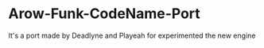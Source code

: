 # Arow-Funk-CodeName-Port

It's a port made by Deadlyne and Playeah for experimented the new engine

